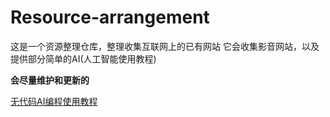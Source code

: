 # Resource-arrangement
这是一个资源整理仓库，整理收集互联网上的已有网站
它会收集影音网站，以及提供部分简单的AI(人工智能使用教程)

**会尽量维护和更新的**

[无代码AI编程使用教程](No-code-AIprogram-course-of-study.md)